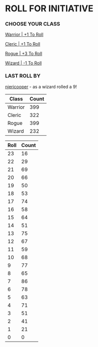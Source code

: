 # ROLL FOR INITIATIVE
### CHOOSE YOUR CLASS

[Warrior | +1 To Roll](https://github.com/benjaminsampica/benjaminsampica/issues/new?title=roll%7Cwarrior&body=Just+click+%27Submit+new+issue%27.)

[Cleric | +1 To Roll](https://github.com/benjaminsampica/benjaminsampica/issues/new?title=roll%7Ccleric&body=Just+click+%27Submit+new+issue%27.)

[Rogue | +3 To Roll](https://github.com/benjaminsampica/benjaminsampica/issues/new?title=roll%7Crogue&body=Just+click+%27Submit+new+issue%27.)

[Wizard | -1 To Roll](https://github.com/benjaminsampica/benjaminsampica/issues/new?title=roll%7Cwizard&body=Just+click+%27Submit+new+issue%27.)
### LAST ROLL BY
[njericooper](https://www.github.com/njericooper) - as a wizard rolled a 9!

|Class|Count|
|-|-|
|Warrior|399|
|Cleric|322|
|Rogue|399|
|Wizard|232|

|Roll|Count|
|-|-|
|23|16
|22|29
|21|69
|20|66
|19|50
|18|53
|17|74
|16|58
|15|64
|14|51
|13|75
|12|67
|11|59
|10|68
|9|77
|8|65
|7|86
|6|78
|5|63
|4|71
|3|51
|2|41
|1|21
|0|0
